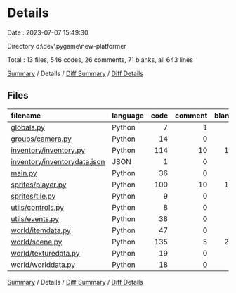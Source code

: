 # Details

Date : 2023-07-07 15:49:30

Directory d:\\dev\\pygame\\new-platformer

Total : 13 files,  546 codes, 26 comments, 71 blanks, all 643 lines

[Summary](results.md) / Details / [Diff Summary](diff.md) / [Diff Details](diff-details.md)

## Files
| filename | language | code | comment | blank | total |
| :--- | :--- | ---: | ---: | ---: | ---: |
| [globals.py](/globals.py) | Python | 7 | 1 | 1 | 9 |
| [groups/camera.py](/groups/camera.py) | Python | 14 | 0 | 3 | 17 |
| [inventory/inventory.py](/inventory/inventory.py) | Python | 114 | 10 | 14 | 138 |
| [inventory/inventorydata.json](/inventory/inventorydata.json) | JSON | 1 | 0 | 0 | 1 |
| [main.py](/main.py) | Python | 36 | 0 | 5 | 41 |
| [sprites/player.py](/sprites/player.py) | Python | 100 | 10 | 12 | 122 |
| [sprites/tile.py](/sprites/tile.py) | Python | 9 | 0 | 1 | 10 |
| [utils/controls.py](/utils/controls.py) | Python | 8 | 0 | 1 | 9 |
| [utils/events.py](/utils/events.py) | Python | 38 | 0 | 1 | 39 |
| [world/itemdata.py](/world/itemdata.py) | Python | 47 | 0 | 4 | 51 |
| [world/scene.py](/world/scene.py) | Python | 135 | 5 | 24 | 164 |
| [world/texturedata.py](/world/texturedata.py) | Python | 19 | 0 | 3 | 22 |
| [world/worlddata.py](/world/worlddata.py) | Python | 18 | 0 | 2 | 20 |

[Summary](results.md) / Details / [Diff Summary](diff.md) / [Diff Details](diff-details.md)